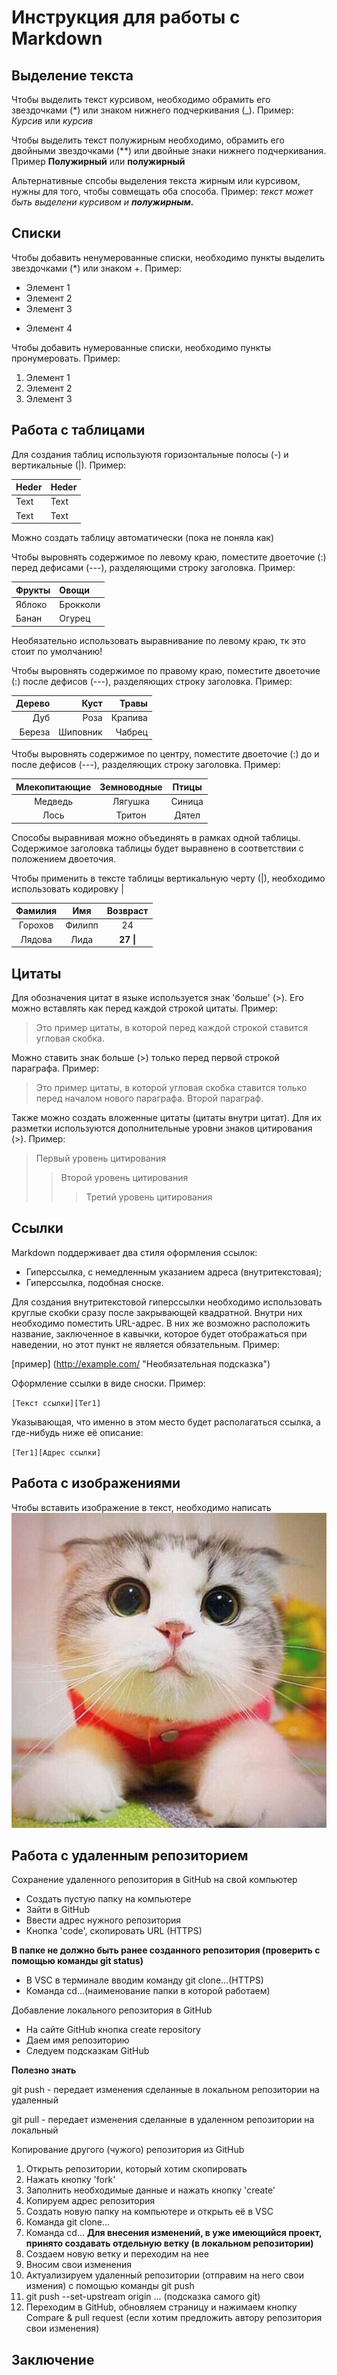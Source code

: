 # Инструкция для работы с Markdown

## Выделение текста
Чтобы выделить текст курсивом, необходимо обрамить его звездочками (*) или знаком нижнего подчеркивания (_). Пример: *Курсив* или _курсив_


Чтобы выделить текст полужирным необходимо, обрамить его двойными звездочками (**) или двойные знаки нижнего подчеркивания. Пример **Полужирный** или __полужирный__

Альтернативные спсобы выделения текста жирным или курсивом, нужны для того, чтобы совмещать оба способа. Пример: _текст может быть выделени курсивом и **полужирным.**_

## Списки

Чтобы добавить ненумерованные списки, необходимо пункты выделить звездочками (*) или знаком +. Пример:
* Элемент 1
* Элемент 2
* Элемент 3
+ Элемент 4

Чтобы добавить нумерованные списки, необходимо пункты пронумеровать. Пример:

1. Элемент 1
2. Элемент 2
3. Элемент 3

## Работа с таблицами

Для создания таблиц используютя горизонтальные полосы (-) и вертикальные (|). Пример:

| Heder | Heder |
| ------|-------|
| Text  | Text  |
| Text  | Text  |

Можно создать таблицу автоматически (пока не поняла как)

Чтобы выровнять содержимое по левому краю, поместите двоеточие (:) перед дефисами (---), разделяющими строку заголовка. Пример:

| Фрукты | Овощи |
|:-------|:------|
| Яблоко | Брокколи |
| Банан | Огурец |

Необязательно использовать выравнивание по левому краю, тк это стоит по умолчанию!

Чтобы выровнять содержимое по правому краю, поместите двоеточие (:) после дефисов (---), разделяющих строку заголовка. Пример:

| Дерево | Куст | Травы |
|-------:|------:|------:|
| Дуб | Роза | Крапива |
| Береза | Шиповник | Чабрец |

Чтобы выровнять содержимое по центру, поместите двоеточие (:) до и после дефисов (---), разделяющих строку заголовка. Пример:

| Млекопитающие | Земноводные | Птицы |
|:-------:|:------:|:------:|
| Медведь | Лягушка | Синица |
| Лось | Тритон | Дятел |

Способы выравнивая можно объединять в рамках одной таблицы. 
Содержимое заголовка таблицы будет выравнено в соответствии с положением двоеточия.

Чтобы применить в тексте таблицы вертикальную черту (|), необходимо использовать кодировку &#124;

| Фамилия | Имя | Возвраст |
|:-------:|:------:|:------:|
| Горохов | Филипп | 24 |
| Лядова | Лида | **27 &#124;**| (пример)

## Цитаты

Для обозначения цитат в языке используется знак 'больше' (>). Его можно вставлять как перед каждой строкой цитаты. Пример:

>Это пример цитаты,
>в которой перед каждой строкой
>ставится угловая скобка.

Можно ставить знак больше (>) только перед первой строкой параграфа. Пример:

>Это пример цитаты,
в которой угловая скобка
ставится только перед началом нового параграфа.
>Второй параграф.

Также можно создать вложенные цитаты (цитаты внутри цитат). Для их разметки используются дополнительные уровни знаков цитирования (>). Пример:

> Первый уровень цитирования
>> Второй уровень цитирования
>>> Третий уровень цитирования

## Ссылки

Markdown поддерживает два стиля оформления ссылок:

* Гиперссылка, с немедленным указанием адреса (внутритекстовая);
* Гиперссылка, подобная сноске.

Для создания внутритекстовой гиперссылки необходимо использовать круглые скобки сразу после закрывающей квадратной. Внутри них необходимо поместить URL-адрес. В них же возможно расположить название, заключенное в кавычки, которое будет отображаться при наведении, но этот пункт не является обязательным. Пример:

[пример] (http://example.com/ "Необязательная подсказка")

Оформление ссылки в виде сноски. Пример:

<code>[Текст ссылки][Тег1]
</code>

Указывающая, что именно в этом место будет располагаться ссылка, а где-нибудь ниже её описание:

<code>[Тег1][Адрес ссылки]
</code>

## Работа с изображениями

Чтобы вставить изображение в текст, необходимо написать ![Привет, это котик](chat_avatar-136.jpg)

## Работа с удаленным репозиторием

Сохранение удаленного репозитория в GitHub на свой компьютер

* Создать пустую папку на компьютере
* Зайти в GitHub
* Ввести адрес нужного репозитория
* Кнопка 'code', скопировать URL (HTTPS)

**В папке не должно быть ранее созданного репозитория (проверить с помощью команды git status)**

* В VSC в терминале вводим команду git clone...(HTTPS)
* Команда cd...(наименование папки в которой работаем)

Добавление локального репозитория в GitHub

* На сайте GitHub кнопка create repository
* Даем имя репозиторию
* Следуем подсказкам GitHub

**Полезно знать**

git push - передает изменения сделанные в локальном репозитории на удаленный

git pull - передает изменения сделанные в удаленном репозитории на локальный

Копирование другого (чужого) репозитория из GitHub

1. Открыть репозитории, который хотим скопировать
2. Нажать кнопку 'fork'
3. Заполнить необходимые данные и нажать кнопку 'create'
4. Копируем адрес репозитория
5. Создать новую папку на компьютере и открыть её в VSC
6. Команда git clone...
7. Команда cd...
**Для внесения изменений, в уже имеющийся проект, принято создавать отдельную ветку (в локальном репозитории)**
8. Создаем новую ветку и переходим на нее
9. Вносим свои изменения
10. Актуализируем удаленный репозитории (отправим на него свои измения) с помощью команды git push
11. git push --set-upstream origin ... (подсказка самого git)
12. Переходим в GitHub, обновляем страницу и нажимаем кнопку Compare & pull request (если хотим предложить автору репозитория свои изменения)

## Заключение


